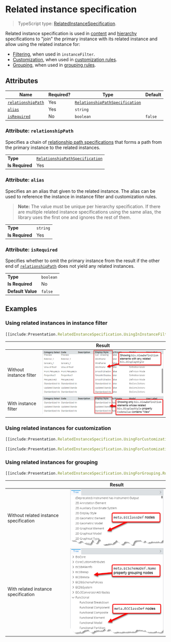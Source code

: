 # Related instance specification

> TypeScript type: [RelatedInstanceSpecification]($presentation-common).

Related instance specification is used in [content](../content/contentRule.md#attribute-specifications) and
[hierarchy](../hierarchies/ChildNodeRule.md#attribute-specifications) specifications to "join" the primary instance
with its related instance and allow using the related instance for:

- [Filtering](#using-related-instances-in-instance-filter), when used in `instanceFilter`.
- [Customization](#using-related-instances-for-customizing), when used in [customization rules](../customization/index.md).
- [Grouping](#using-related-instances-for-grouping), when used in [grouping rules](../hierarchies/GroupingRule.md).

## Attributes

| Name                                             | Required? | Type                                                                  | Default |
| ------------------------------------------------ | --------- | --------------------------------------------------------------------- | ------- |
| [`relationshipPath`](#attribute-relationshipath) | Yes       | [`RelationshipPathSpecification`](./RelationshipPathSpecification.md) |         |
| [`alias`](#attribute-alias)                      | Yes       | `string`                                                              |         |
| [`isRequired`](#attribute-isrequired)            | No        | `boolean`                                                             | `false` |

### Attribute: `relationshipPath`

Specifies a chain of [relationship path specifications](./RelationshipPathSpecification.md) that forms a path from the primary instance to the related instances.

|                 |                                                                       |
| --------------- | --------------------------------------------------------------------- |
| **Type**        | [`RelationshipPathSpecification`](./RelationshipPathSpecification.md) |
| **Is Required** | Yes                                                                   |

### Attribute: `alias`

Specifies an an alias that given to the related instance. The alias can be used to reference the instance in instance filter and customization rules.

> **Note:** The value must be unique per hierarchy specification. If there are multiple related instance specifications using the same alias, the
> library uses the first one and ignores the rest of them.

|                 |          |
| --------------- | -------- |
| **Type**        | `string` |
| **Is Required** | Yes      |

### Attribute: `isRequired`

Specifies whether to omit the primary instance from the result if the other end of [`relationshipPath`](#attribute-relationshipath) does not yield any related instances.

|                   |           |
| ----------------- | --------- |
| **Type**          | `boolean` |
| **Is Required**   | No        |
| **Default Value** | `false`   |

## Examples

### Using related instances in instance filter

```ts
[[include:Presentation.RelatedInstanceSpecification.UsingInInstanceFilter.Ruleset]]
```

|                         | Result                                                                                                 |
| ----------------------- | ------------------------------------------------------------------------------------------------------ |
| Without instance filter | ![Example without instance filter](./media/relatedinstancespecification-usage-in-instancefilter-1.png) |
| With instance filter    | ![Example with instance filter](./media/relatedinstancespecification-usage-in-instancefilter-2.png)    |

### Using related instances for customization

```ts
[[include:Presentation.RelatedInstanceSpecification.UsingForCustomization.Ruleset]]
```

```ts
[[include:Presentation.RelatedInstanceSpecification.UsingForCustomization.Result]]
```

### Using related instances for grouping

```ts
[[include:Presentation.RelatedInstanceSpecification.UsingForGrouping.Ruleset]]
```

|                                        | Result                                                                                                           |
| -------------------------------------- | ---------------------------------------------------------------------------------------------------------------- |
| Without related instance specification | ![Example without related instance specification](./media/relatedinstancespecification-usage-for-grouping-1.png) |
| With related instance specification    | ![Example with related instance specification](./media/relatedinstancespecification-usage-for-grouping-2.png)    |
